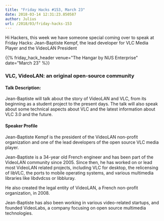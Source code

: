 ```yaml
---
title: "Friday Hacks #153, March 23"
date: 2018-03-14 12:31:23.850587
author: Julius
url: /2018/03/friday-hacks-153
---
```


Hi Hackers, this week we have someone special coming over to speak at Friday Hacks: Jean-Baptiste Kempf, the lead developer for VLC Media Player and the VideoLAN President

{{% friday_hack_header venue="The Hangar by NUS Enterprise" date="March 23" %}}


### VLC, VideoLAN: an original open-source community

#### Talk Description:

Jean-Baptiste will talk about the story of VideoLAN and VLC, from its beginning as a student project to the present days.
The talk will also speak about some technical aspects about VLC and the latest information about VLC 3.0 and the future.

#### Speaker Profile

Jean-Baptiste Kempf is the president of the VideoLAN non-profit organization and one of the lead developers of the open source VLC media player.

Jean-Baptiste is a 34-year old French engineer and has been part of the VideoLAN community since 2005. Since then, he has worked on or lead most VideoLAN related projects, including VLC for desktop, the relicensing of libVLC, the ports to mobile operating systems, and various multimedia libraries like libdvdcss or libbluray.

He also created the legal entity of VideoLAN, a French non-profit organization, in 2008.

Jean-Baptiste has also been working in various video-related startups, and founded VideoLabs, a company focusing on open source multimedia technologies.
